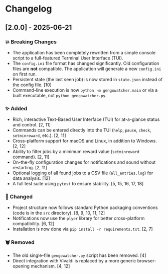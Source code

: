 # Changelog


## [2.0.0] - 2025-06-21

### 💥 Breaking Changes
- The application has been completely rewritten from a simple console script to a full-featured Terminal User Interface (TUI).
- The `config.ini` file format has changed significantly. Old configuration files are **not** compatible. The application will generate a new `config.ini` on first run.
- Persistent state (the last seen job) is now stored in `state.json` instead of the config file. [10]
- Command-line execution is now `python -m gengowatcher.main` or via a built executable, not `python gengowatcher.py`.

### ✨ Added
- Rich, interactive Text-Based User Interface (TUI) for at-a-glance status and control. [2, 11]
- Commands can be entered directly into the TUI (`help`, `pause`, `check`, `setminreward`, etc.). [2, 11]
- Cross-platform support for macOS and Linux, in addition to Windows. [2, 12]
- Ability to filter jobs by a minimum reward value (`setminreward` command). [2, 11]
- On-the-fly configuration changes for notifications and sound without restarting. [2, 11]
- Optional logging of all found jobs to a CSV file (`all_entries.log`) for data analysis. [12]
- A full test suite using `pytest` to ensure stability. [5, 15, 16, 17, 18]

### 🔧 Changed
- Project structure now follows standard Python packaging conventions (code is in the `src` directory). [8, 9, 10, 11, 12]
- Notifications now use the `plyer` library for better cross-platform compatibility. [6, 12]
- Installation is now done via `pip install -r requirements.txt`. [2, 7]

### 🗑️ Removed
- The old single-file `gengowatcher.py` script has been removed. [4]
- Direct integration with Vivaldi is replaced by a more generic browser-opening mechanism. [4, 12]